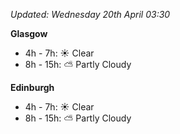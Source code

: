 *Updated: Wednesday 20th April 03:30*

**Glasgow**

* 4h - 7h: :sunny: Clear
* 8h - 15h: :partly_sunny: Partly Cloudy

**Edinburgh**

* 4h - 7h: :sunny: Clear
* 8h - 15h: :partly_sunny: Partly Cloudy
